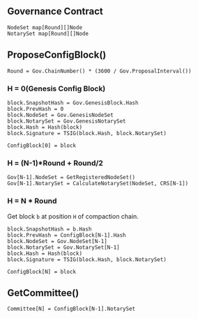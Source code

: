 ## Governance Contract
```
NodeSet map[Round][]Node
NotarySet map[Round][]Node
```

## ProposeConfigBlock()
`Round = Gov.ChainNumber() * (3600 / Gov.ProposalInterval())`
### H = 0(Genesis Config Block)
```
block.SnapshotHash = Gov.GenesisBlock.Hash
block.PrevHash = 0
block.NodeSet = Gov.GenesisNodeSet
block.NotarySet = Gov.GenesisNotarySet
block.Hash = Hash(block)
block.Signature = TSIG(block.Hash, block.NotarySet)

ConfigBlock[0] = block
```

### H = (N-1)*Round + Round/2
```
Gov[N-1].NodeSet = GetRegisteredNodeSet()
Gov[N-1].NotarySet = CalculateNotarySet(NodeSet, CRS[N-1])
```

### H = N * Round
Get block `b` at position `H` of compaction chain.
```
block.SnapshotHash = b.Hash
block.PrevHash = ConfigBlock[N-1].Hash
block.NodeSet = Gov.NodeSet[N-1]
block.NotarySet = Gov.NotarySet[N-1]
block.Hash = Hash(block)
block.Signature = TSIG(block.Hash, block.NotarySet)

ConfigBlock[N] = block
```
## GetCommittee()
```
Committee[N] = ConfigBlock[N-1].NotarySet
```
